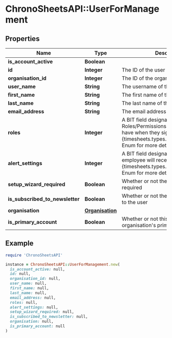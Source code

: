 # ChronoSheetsAPI::UserForManagement

## Properties

| Name | Type | Description | Notes |
| ---- | ---- | ----------- | ----- |
| **is_account_active** | **Boolean** |  | [optional] |
| **id** | **Integer** | The ID of the user | [optional] |
| **organisation_id** | **Integer** | The ID of the organisation | [optional] |
| **user_name** | **String** | The username of the user | [optional] |
| **first_name** | **String** | The first name of the user | [optional] |
| **last_name** | **String** | The last name of the user | [optional] |
| **email_address** | **String** | The email address of the user | [optional] |
| **roles** | **Integer** | A BIT field designating which Roles/Permissions the employee will have when they sign in.  See the {timesheets.types.Enums.UserRoles} Enum for more details | [optional] |
| **alert_settings** | **Integer** | A BIT field designating which Alerts the employee will receive.  See the {timesheets.types.Enums.AlertSettings} Enum for more details | [optional] |
| **setup_wizard_required** | **Boolean** | Whether or not the setup wizard is required | [optional] |
| **is_subscribed_to_newsletter** | **Boolean** | Whether or not the user is subscribed to the user | [optional] |
| **organisation** | [**Organisation**](Organisation.md) |  | [optional] |
| **is_primary_account** | **Boolean** | Whether or not this account is the organisation&#39;s primary account. | [optional] |

## Example

```ruby
require 'ChronoSheetsAPI'

instance = ChronoSheetsAPI::UserForManagement.new(
  is_account_active: null,
  id: null,
  organisation_id: null,
  user_name: null,
  first_name: null,
  last_name: null,
  email_address: null,
  roles: null,
  alert_settings: null,
  setup_wizard_required: null,
  is_subscribed_to_newsletter: null,
  organisation: null,
  is_primary_account: null
)
```

